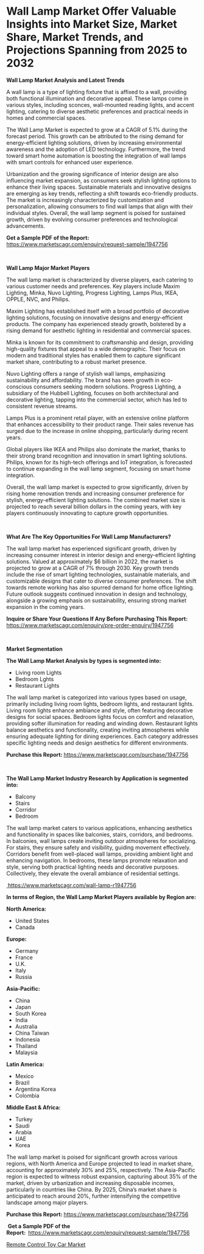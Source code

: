 <p><h1>Wall Lamp Market Offer Valuable Insights into Market Size, Market Share, Market Trends, and Projections Spanning from 2025 to 2032</h1></p><p><strong>Wall Lamp Market Analysis and Latest Trends</strong></p>
<p><p>A wall lamp is a type of lighting fixture that is affixed to a wall, providing both functional illumination and decorative appeal. These lamps come in various styles, including sconces, wall-mounted reading lights, and accent lighting, catering to diverse aesthetic preferences and practical needs in homes and commercial spaces.</p><p>The Wall Lamp Market is expected to grow at a CAGR of 5.1% during the forecast period. This growth can be attributed to the rising demand for energy-efficient lighting solutions, driven by increasing environmental awareness and the adoption of LED technology. Furthermore, the trend toward smart home automation is boosting the integration of wall lamps with smart controls for enhanced user experience.</p><p>Urbanization and the growing significance of interior design are also influencing market expansion, as consumers seek stylish lighting options to enhance their living spaces. Sustainable materials and innovative designs are emerging as key trends, reflecting a shift towards eco-friendly products. The market is increasingly characterized by customization and personalization, allowing consumers to find wall lamps that align with their individual styles. Overall, the wall lamp segment is poised for sustained growth, driven by evolving consumer preferences and technological advancements.</p></p>
<p><strong>Get a Sample PDF of the Report:&nbsp;</strong> <a href="https://www.marketscagr.com/enquiry/request-sample/1947756?utm_campaign=3016&utm_medium=2&utm_source=Github&utm_content=ia&utm_term=05042025&utm_id=wall-lamp">https://www.marketscagr.com/enquiry/request-sample/1947756</a></p>
<p>&nbsp;</p>
<p><strong>Wall Lamp Major Market Players</strong></p>
<p><p>The wall lamp market is characterized by diverse players, each catering to various customer needs and preferences. Key players include Maxim Lighting, Minka, Nuvo Lighting, Progress Lighting, Lamps Plus, IKEA, OPPLE, NVC, and Philips. </p><p>Maxim Lighting has established itself with a broad portfolio of decorative lighting solutions, focusing on innovative designs and energy-efficient products. The company has experienced steady growth, bolstered by a rising demand for aesthetic lighting in residential and commercial spaces.</p><p>Minka is known for its commitment to craftsmanship and design, providing high-quality fixtures that appeal to a wide demographic. Their focus on modern and traditional styles has enabled them to capture significant market share, contributing to a robust market presence.</p><p>Nuvo Lighting offers a range of stylish wall lamps, emphasizing sustainability and affordability. The brand has seen growth in eco-conscious consumers seeking modern solutions. Progress Lighting, a subsidiary of the Hubbell Lighting, focuses on both architectural and decorative lighting, tapping into the commercial sector, which has led to consistent revenue streams.</p><p>Lamps Plus is a prominent retail player, with an extensive online platform that enhances accessibility to their product range. Their sales revenue has surged due to the increase in online shopping, particularly during recent years.</p><p>Global players like IKEA and Philips also dominate the market, thanks to their strong brand recognition and innovation in smart lighting solutions. Philips, known for its high-tech offerings and IoT integration, is forecasted to continue expanding in the wall lamp segment, focusing on smart home integration.</p><p>Overall, the wall lamp market is expected to grow significantly, driven by rising home renovation trends and increasing consumer preference for stylish, energy-efficient lighting solutions. The combined market size is projected to reach several billion dollars in the coming years, with key players continuously innovating to capture growth opportunities.</p></p>
<p>&nbsp;</p>
<p><strong>What Are The Key Opportunities For Wall Lamp Manufacturers?</strong></p>
<p><p>The wall lamp market has experienced significant growth, driven by increasing consumer interest in interior design and energy-efficient lighting solutions. Valued at approximately $6 billion in 2022, the market is projected to grow at a CAGR of 7% through 2030. Key growth trends include the rise of smart lighting technologies, sustainable materials, and customizable designs that cater to diverse consumer preferences. The shift towards remote working has also spurred demand for home office lighting. Future outlook suggests continued innovation in design and technology, alongside a growing emphasis on sustainability, ensuring strong market expansion in the coming years.</p></p>
<p><strong>Inquire or Share Your Questions If Any Before Purchasing This Report:</strong> <a href="https://www.marketscagr.com/enquiry/pre-order-enquiry/1947756?utm_campaign=3016&utm_medium=2&utm_source=Github&utm_content=ia&utm_term=05042025&utm_id=wall-lamp">https://www.marketscagr.com/enquiry/pre-order-enquiry/1947756</a></p>
<p>&nbsp;</p>
<p><strong>Market Segmentation</strong></p>
<p><strong>The Wall Lamp Market Analysis by types is segmented into:</strong></p>
<p><ul><li>Living room Lights</li><li>Bedroom Lghts</li><li>Restaurant Lights</li></ul></p>
<p><p>The wall lamp market is categorized into various types based on usage, primarily including living room lights, bedroom lights, and restaurant lights. Living room lights enhance ambiance and style, often featuring decorative designs for social spaces. Bedroom lights focus on comfort and relaxation, providing softer illumination for reading and winding down. Restaurant lights balance aesthetics and functionality, creating inviting atmospheres while ensuring adequate lighting for dining experiences. Each category addresses specific lighting needs and design aesthetics for different environments.</p></p>
<p><strong>Purchase this Report:&nbsp;</strong><a href="https://www.marketscagr.com/purchase/1947756?utm_campaign=3016&utm_medium=2&utm_source=Github&utm_content=ia&utm_term=05042025&utm_id=wall-lamp">https://www.marketscagr.com/purchase/1947756</a></p>
<p>&nbsp;</p>
<p><strong>The Wall Lamp Market Industry Research by Application is segmented into:</strong></p>
<p><ul><li>Balcony</li><li>Stairs</li><li>Corridor</li><li>Bedroom</li></ul></p>
<p><p>The wall lamp market caters to various applications, enhancing aesthetics and functionality in spaces like balconies, stairs, corridors, and bedrooms. In balconies, wall lamps create inviting outdoor atmospheres for socializing. For stairs, they ensure safety and visibility, guiding movement effectively. Corridors benefit from well-placed wall lamps, providing ambient light and enhancing navigation. In bedrooms, these lamps promote relaxation and style, serving both practical lighting needs and decorative purposes. Collectively, they elevate the overall ambiance of residential settings.</p></p>
<p><a href="https://www.marketscagr.com/wall-lamp-r1947756?utm_campaign=3016&utm_medium=2&utm_source=Github&utm_content=ia&utm_term=05042025&utm_id=wall-lamp">&nbsp;https://www.marketscagr.com/wall-lamp-r1947756</a></p>
<p><strong>In terms of Region, the Wall Lamp Market Players available by Region are:</strong></p>
<p>
    <p> <strong> North America: </strong>
        <ul>
            <li>United States</li>
            <li>Canada</li>
        </ul>
        </p> 
    <p> <strong> Europe: </strong>
        <ul>
            <li>Germany</li>
            <li>France</li>
            <li>U.K.</li>
            <li>Italy</li>
            <li>Russia</li>
        </ul>
        </p> 
    <p> <strong> Asia-Pacific: </strong>
        <ul>
            <li>China</li>
            <li>Japan</li>
            <li>South Korea</li>
            <li>India</li>
            <li>Australia</li>
            <li>China Taiwan</li>
            <li>Indonesia</li>
            <li>Thailand</li>
            <li>Malaysia</li>
        </ul>
        </p> 
    <p> <strong> Latin America: </strong>
        <ul>
            <li>Mexico</li>
            <li>Brazil</li>
            <li>Argentina Korea</li>
            <li>Colombia</li>
        </ul>
        </p> 
    <p> <strong> Middle East & Africa: </strong>
        <ul>
            <li>Turkey</li>
            <li>Saudi</li>
            <li>Arabia</li>
            <li>UAE</li>
            <li>Korea</li>
        </ul>
    </p>
    </p>
<p><p>The wall lamp market is poised for significant growth across various regions, with North America and Europe projected to lead in market share, accounting for approximately 30% and 25%, respectively. The Asia-Pacific region is expected to witness robust expansion, capturing about 35% of the market, driven by urbanization and increasing disposable incomes, particularly in countries like China. By 2025, China’s market share is anticipated to reach around 20%, further intensifying the competitive landscape among major players.</p></p>
<p><strong>Purchase this Report: </strong><a href="https://www.marketscagr.com/purchase/1947756?utm_campaign=3016&utm_medium=2&utm_source=Github&utm_content=ia&utm_term=05042025&utm_id=wall-lamp">https://www.marketscagr.com/purchase/1947756</a></p>
<p>&nbsp;<strong>Get a Sample PDF of the Report:&nbsp;&nbsp;</strong><a href="https://www.marketscagr.com/enquiry/request-sample/1947756?utm_campaign=3016&utm_medium=2&utm_source=Github&utm_content=ia&utm_term=05042025&utm_id=wall-lamp">https://www.marketscagr.com/enquiry/request-sample/1947756</a></p>
<p><strong></strong></p>
<p><p><a href="https://github.com/xtysizov/Market-Research-Report-List-1/blob/main/remote-control-toy-car-market.md?utm_campaign=3016&utm_medium=2&utm_source=Github&utm_content=ia&utm_term=05042025&utm_id=wall-lamp">Remote Control Toy Car Market</a></p></p>